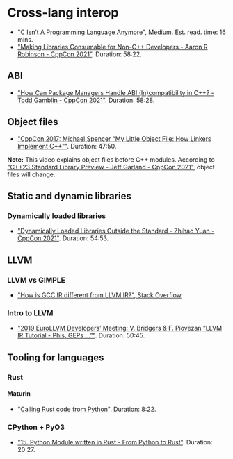 # Cross-lang interop

* ["C Isn’t A Programming Language Anymore", Medium](https://medium.com/@Aaron-007/c-isnt-a-programming-language-anymore-183e432c32db). Est. read. time: 16 mins.
* ["Making Libraries Consumable for Non-C++ Developers - Aaron R Robinson - CppCon 2021"](https://www.youtube.com/watch?v=4r09pv9v1w0). Duration: 58:22.

## ABI

* ["How Can Package Managers Handle ABI (In)compatibility in C++? - Todd Gamblin - CppCon 2021"](https://www.youtube.com/watch?v=gWe2K_oCp6A). Duration: 58:28.

## Object files

* ["CppCon 2017: Michael Spencer “My Little Object File: How Linkers Implement C++”"](https://www.youtube.com/watch?v=a5L66zguFe4). Duration: 47:50.

**Note:** This video explains object files before C++ modules. According to ["C++23 Standard Library Preview - Jeff Garland - CppCon 2021"](https://www.youtube.com/watch?v=ySsqD2e5uRQ), object files will change.

## Static and dynamic libraries

### Dynamically loaded libraries

* ["Dynamically Loaded Libraries Outside the Standard - Zhihao Yuan - CppCon 2021"](https://www.youtube.com/watch?v=-dxCaM4GOqs). Duration: 54:53.

## LLVM

### LLVM vs GIMPLE

* ["How is GCC IR different from LLVM IR?", Stack Overflow](https://stackoverflow.com/questions/40799696/how-is-gcc-ir-different-from-llvm-ir)

### Intro to LLVM
* ["2019 EuroLLVM Developers’ Meeting: V. Bridgers & F. Piovezan “LLVM IR Tutorial - Phis, GEPs ...”"](https://www.youtube.com/watch?v=m8G_S5LwlTo). Duration: 50:45.

## Tooling for languages

### Rust

#### Maturin

* ["Calling Rust code from Python"](https://www.youtube.com/watch?v=DpUlfWP_gtg). Duration: 8:22.

### CPython + PyO3

* ["15. Python Module written in Rust - From Python to Rust"](https://www.youtube.com/watch?v=yqLD22sIYMo&list=PLEIv4NBmh-GsWGE9mY3sF9c5lgh5Z_jLr&index=23). Duration: 20:27.
